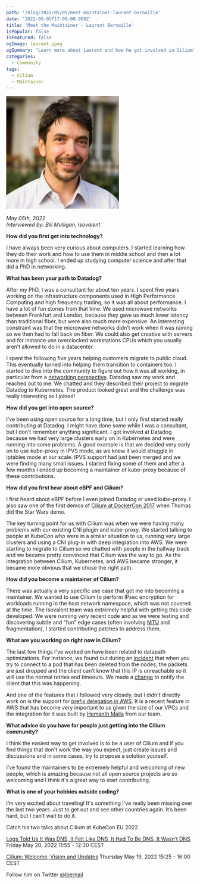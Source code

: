 ```yaml
---
path: '/blog/2022/05/05/meet-maintainer-laurent-bernaille'
date: '2022-05-05T17:00:00.000Z'
title: 'Meet the Maintainer - Laurent Bernaille'
isPopular: false
isFeatured: false
ogImage: laurent.jpeg
ogSummary: "Learn more about Laurent and how he got involved in Cilium"
categories:
  - Community
tags:
  - Cilium
  - Maintainer
---
```


![Laurent Bernaille](laurent.jpeg)

*May 05th, 2022*  
*Interviewed by: Bill Mulligan, Isovalent*

**How did you first get into technology?**

I have always been very curious about computers. I started learning how they do their work and how to use them in middle school and then a lot more in high school. I ended up studying computer science and after that did a PhD in networking.

**What has been your path to Datadog?**

After my PhD, I was a consultant for about ten years. I spent five years working on the infrastructure components used in High Performance Computing and high frequency trading, so it was all about performance. I have a lot of fun stories from that time. We used microwave networks between Frankfurt and London, because they gave us much lower latency than traditional fiber, but were also much more expensive. An interesting constraint was that the microwave networks didn’t work when it was raining so we then had to fall back on fiber. We could also get creative with servers and for instance use overclocked workstations CPUs which you usually aren’t allowed to do in a datacenter.

I spent the following five years helping customers migrate to public cloud. This eventually turned into helping them transition to containers too. I started to dive into the community to figure out how it was all working, in particular from a [networking perspective](https://www.youtube.com/watch?v=b3XDl0YsVsg). Datadog saw my work and reached out to me. We chatted and they described their project to migrate Datadog to Kubernetes. The product looked great and the challenge was really interesting so I joined!

**How did you get into open source?**

I’ve been using open source for a long time, but I only first started really contributing at Datadog. I might have done some while I was a consultant, but I don’t remember anything significant. I got involved at Datadog because we had very large clusters early on in Kubernetes and were running into some problems. A good example is that we decided very early on to use kube-proxy in IPVS mode, as we knew it would struggle in iptables mode at our scale. IPVS support had just been merged and we were finding many small issues. I started fixing some of them and after a few months I ended up becoming a maintainer of kube-proxy because of these contributions.

**How did you first hear about eBPF and Cilium?**

I first heard about eBPF before I even joined Datadog or used kube-proxy. I also saw one of the first demos of [Cilium at DockerCon 2017](https://www.youtube.com/watch?v=ilKlmTDdFgk) when Thomas did the Star Wars demo.

The key turning point for us with Cilium was when we were having many problems with our existing CNI plugin and kube-proxy. We started talking to people at KubeCon who were in a similar situation to us, running very large clusters and using a CNI plug-in with deep integration into AWS. We were starting to migrate to Cilium so we chatted with people in the hallway track and we became pretty convinced that Cilium was the way to go. As the integration between Cilium, Kubernetes, and AWS became stronger, it became more obvious that we chose the right path.

**How did you become a maintainer of Cilium?**

There was actually a very specific use case that got me into becoming a maintainer. We wanted to use Cilium to perform IPsec encryption for workloads running in the host network namespace, which was not covered at the time. The Isovalent team was extremely helpful with getting this code developed.  We were running very recent code and as we were testing and discovering subtle and "fun" edge cases (often involving [MTU](https://github.com/cilium/cilium/pull/9201) and fragmentation), I started contributing patches to address them. 

**What are you working on right now in Cilium?**

The last few things I've worked on have been related to datapath optimizations. For instance, we found out during an [incident](https://www.datadoghq.com/blog/engineering/grpc-dns-and-load-balancing-incident/) that when you try to connect to a pod that has been deleted from the nodes, the packets are just dropped and the client can’t know that this IP is unreachable so it will use the normal retries and timeouts. We made a [change](https://github.com/cilium/cilium/pull/18505) to notify the client that this was happening.

And one of the features that I followed very closely, but I didn't directly work on is the support for [prefix delegation in AWS](https://github.com/cilium/cilium/pull/18463). It is a recent feature in AWS that has become very important to us given the size of our VPCs and the integration for it was built by [Hemanth Malla](https://github.com/hemanthmalla) from our team.

**What advice do you have for people just getting into the Cilium community?**

I think the easiest way to get involved is to be a user of Cilium and if you find things that don't work the way you expect, just create issues and discussions and in some cases, try to propose a solution yourself.

I’ve found the maintainers to be extremely helpful and welcoming of new people, which is amazing because not all open source projects are so welcoming and I think it's a great way to start contributing.

**What is one of your hobbies outside coding?**

I’m very excited about traveling! It's something I've really been missing over the last two years. Just to get out and see other countries again. It’s been hard, but I can’t wait to do it.

Catch his two talks about Cilium at KubeCon EU 2022

[Logs Told Us It Was DNS, It Felt Like DNS, It Had To Be DNS, It Wasn’t DNS](https://sched.co/ytrw) Friday May 20, 2022 11:55 - 12:30 CEST

[Cilium: Welcome, Vision and Updates](https://sched.co/ytq0) Thursday May 19, 2022 15:25 - 16:00 CEST

Follow him on Twitter [@lbernail](https://twitter.com/lbernail)
